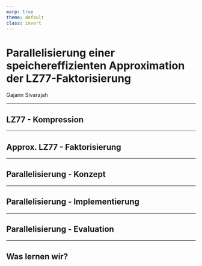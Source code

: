```yaml
---
marp: true
theme: default
class: invert
---
```


# Parallelisierung einer speichereffizienten Approximation der LZ77-Faktorisierung

Gajann Sivarajah

---

## LZ77 - Kompression

---

## Approx. LZ77 - Faktorisierung

---

## Parallelisierung - Konzept

---

## Parallelisierung - Implementierung

---

## Parallelisierung - Evaluation

---

## Was lernen wir?